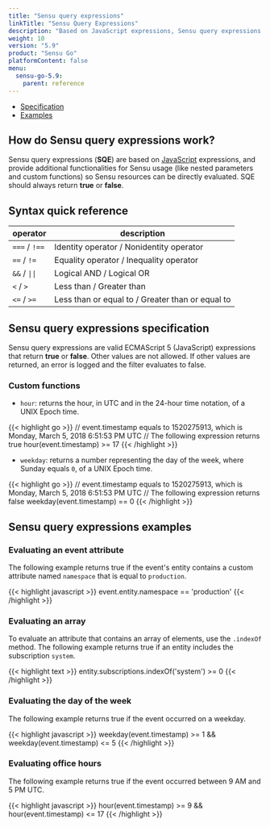 ```yaml
---
title: "Sensu query expressions"
linkTitle: "Sensu Query Expressions"
description: "Based on JavaScript expressions, Sensu query expressions provide additional functionalities for Sensu usage (like nested parameters and custom functions) so Sensu resources can be evaluated directly. Read the reference doc to learn about Sensu query expressions."
weight: 10
version: "5.9"
product: "Sensu Go"
platformContent: false 
menu:
  sensu-go-5.9:
    parent: reference
---
```


- [Specification](#sensu-query-expressions-specification)
- [Examples](#sensu-query-expressions-examples)

## How do Sensu query expressions work?

Sensu query expressions (**SQE**) are based on [JavaScript][3] expressions, and
provide additional functionalities for Sensu usage (like nested parameters and
custom functions) so Sensu resources can be directly evaluated. SQE should
always return **true** or **false**.

## Syntax quick reference

<table>
<thead>
<tr>
<th>operator</th>
<th>description</th>
</tr>
</thead>
<tbody>
<tr>
<td><code>===</code> / <code>!==</code></td>
<td>Identity operator / Nonidentity operator</td>
</tr>
<tr>
<td><code>==</code> / <code>!=</code></td>
<td>Equality operator / Inequality operator</td>
</tr>
<tr>
<td><code>&&</code> / <code>||</code></td>
<td>Logical AND / Logical OR</td>
</tr>
<tr>
<td><code><</code> / <code>></code></td>
<td>Less than / Greater than</td>
</tr>
<tr>
<td><code><=</code> / <code>>=</code></td>
<td>Less than or equal to / Greater than or equal to</td>
</tr>
</tbody>
</table>

## Sensu query expressions specification

Sensu query expressions are valid ECMAScript 5 (JavaScript) expressions that return
**true** or **false**. Other values are not allowed. If other values are
returned, an error is logged and the filter evaluates to false.

### Custom functions

* `hour`: returns the hour, in UTC and in the 24-hour time notation, of a UNIX
  Epoch time.

{{< highlight go >}}
// event.timestamp equals to 1520275913, which is Monday, March 5, 2018 6:51:53 PM UTC
// The following expression returns true
hour(event.timestamp) >= 17
{{< /highlight >}}

* `weekday`: returns a number representing the day of the week, where Sunday
  equals `0`, of a UNIX Epoch time.

{{< highlight go >}}
// event.timestamp equals to 1520275913, which is Monday, March 5, 2018 6:51:53 PM UTC
// The following expression returns false
weekday(event.timestamp) == 0
{{< /highlight >}}

## Sensu query expressions examples

### Evaluating an event attribute

The following example returns true if the event's entity contains a custom
attribute named `namespace` that is equal to `production`.

{{< highlight javascript >}}
event.entity.namespace == 'production'
{{< /highlight >}}

### Evaluating an array

To evaluate an attribute that contains an array of elements, use the `.indexOf` method.
The following example returns true if an entity includes the subscription `system`.

{{< highlight text >}}
entity.subscriptions.indexOf('system') >= 0
{{< /highlight >}}

### Evaluating the day of the week

The following example returns true if the event occurred on a weekday.

{{< highlight javascript >}}
weekday(event.timestamp) >= 1 && weekday(event.timestamp) <= 5
{{< /highlight >}}

### Evaluating office hours

The following example returns true if the event occurred between 9 AM and 5 PM
UTC.

{{< highlight javascript >}}
hour(event.timestamp) >= 9 && hour(event.timestamp) <= 17
{{< /highlight >}}

[2]: ../../../latest/reference/filters/#what-are-filter-attribute-eval-tokens
[3]: https://github.com/robertkrimen/otto
